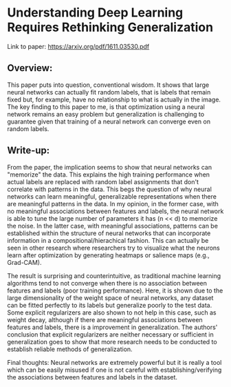 # Understanding Deep Learning Requires Rethinking Generalization

Link to paper: https://arxiv.org/pdf/1611.03530.pdf

## Overview:
This paper puts into question, conventional wisdom. It shows that large neural networks can actually fit random labels, that is labels that remain fixed but, for example, have no relationship to what is actually in the image. The key finding to this paper to me, is that optimization using a neural network remains an easy problem but generalization is challenging to guarantee given that training of a neural network can converge even on random labels.


## Write-up:
From the paper, the implication seems to show that neural networks can "memorize" the data. This explains the high training performance when actual labels are replaced with random label assignments that don't correlate with patterns in the data. This begs the question of why neural networks can learn meaningful, generalizable representations when there are meaningful patterns in the data. In my opinion, in the former case, with no meaningful associations between features and labels, the neural network is able to tune the large number of parameters it has (n << d) to memorize the noise. In the latter case, with meaningful associations, patterns can be established within the structure of neural networks that can incorporate information in a compositional/hierachical fashion. This can actually be seen in other research where researchers try to visualize what the neurons learn after optimization by generating heatmaps or salience maps (e.g., Grad-CAM).

The result is surprising and counterintuitive, as traditional machine learning algorithms tend to not converge when there is no association between features and labels (poor training performance). Here, it is shown due to the large dimensionality of the weight space of neural networks, any dataset can be fitted perfectly to its labels but generalize poorly to the test data. Some explicit regularizers are also shown to not help in this case, such as weight decay, although if there are meaningful associations between features and labels, there is a improvement in generalization. The authors' conclusion that explicit regularizers are neither necessary or sufficient in generalization goes to show that more research needs to be conducted to establish reliable methods of generalization.

Final thoughts: Neural networks are extremely powerful but it is really a tool which can be easily misused if one is not careful with establishing/verifying the associations between features and labels in the dataset. 